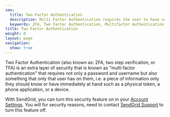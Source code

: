 ```yaml
---
seo:
  title: Two Factor Authentication
  description: Multi Factor Authentication requires the user to have some information that only they could have to log into an account.
  keywords: 2FA, Two Factor Authentication, Multifactor Authentication, two step verification
title: Two Factor Authentication
weight: 0
layout: page
navigation:
  show: true
---
```


Two Factor Authentication (also known as: 2FA, two step verification, or TFA) is an extra layer of security that is known as "multi factor authentication" that requires not only a password and username but also something that only that user has on them, i.e. a piece of information only they should know or have immediately at hand such as a physical token, a phone application, or a device.

With SendGrid, you can turn this security feature on in your [Account Settings]({{root_url}}/User_Guide/Account/Account_Settings/two_factor_authentication.html). You will for security reasons, need to contact [SendGrid Support](https://support.sendgrid.com) to turn this feature off.